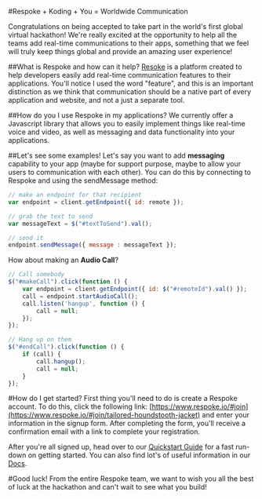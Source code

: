 #Respoke + Koding + You = Worldwide Communication

Congratulations on being accepted to take part in the world's first global virtual hackathon! We're really excited at the opportunity to help all the teams add real-time communications to their apps, something that we feel will truly keep things global and provide an amazing user experience!

##What is Respoke and how can it help?
[Resoke](http://respoke.io) is a platform created to help developers easily add real-time communication features to their applications. You'll notice I used the word "feature", and this is an important distinction as we think that communication should be a native part of every application and website, and not a just a separate tool. 

##How do you I use Respoke in my applications?
We currently offer a Javascript library that allows you to easily implement things like real-time voice and video, as well as messaging and data functionality into your applications.

##Let's see some examples!
Let's say you want to add **messaging** capability to your app (maybe for support purpose, maybe to allow your users to communication with each other). You can do this by connecting to Respoke and using the sendMessage method:

```javascript
// make an endpoint for that recipient
var endpoint = client.getEndpoint({ id: remote });

// grab the text to send
var messageText = $("#textToSend").val();

// send it
endpoint.sendMessage({ message : messageText });
```              

How about making an **Audio Call**?

```javascript
// Call somebody
$("#makeCall").click(function () {
    var endpoint = client.getEndpoint({ id: $("#remoteId").val() });
    call = endpoint.startAudioCall();
    call.listen('hangup', function () {
        call = null;
    });
});

// Hang up on them
$("#endCall").click(function () {
    if (call) {
        call.hangup();
        call = null;
    }
});
```

#How do I get started?
First thing you'll need to do is create a Respoke account. To do this, click the following link: [https://www.respoke.io/#join](https://www.respoke.io/#join/tailored-houndstooth-jacket) and enter your information in the signup form. After completing the form, you'll receive a confirmation email with a link to complete your registration.

After you're all signed up, head over to our [Quickstart Guide](https://docs.respoke.io/) for a fast run-down on getting started. You can also find lot's of useful information in our [Docs](https://docs.respoke.io/). 

#Good luck!
From the entire Respoke team, we want to wish you all the best of luck at the hackathon and can't wait to see what you build! 
